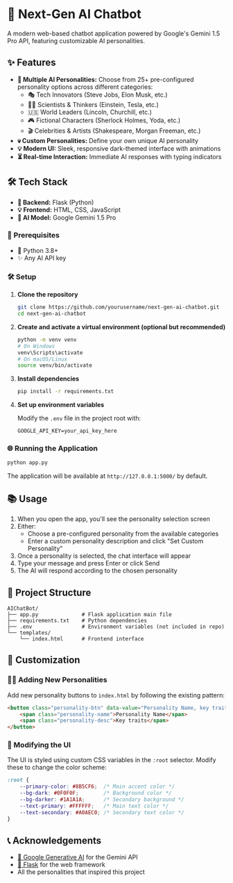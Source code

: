 # 🤖 Next-Gen AI Chatbot

A modern web-based chatbot application powered by Google's Gemini 1.5 Pro API, featuring customizable AI personalities.

## ✨ Features

- **🎨 Multiple AI Personalities:** Choose from 25+ pre-configured personality options across different categories:
  - 🎭 Tech Innovators (Steve Jobs, Elon Musk, etc.)
  - 👨‍🎓 Scientists & Thinkers (Einstein, Tesla, etc.)
  - 🇺🇸 World Leaders (Lincoln, Churchill, etc.)
  - 🎮 Fictional Characters (Sherlock Holmes, Yoda, etc.)
  - 🎬 Celebrities & Artists (Shakespeare, Morgan Freeman, etc.)
- **💀 Custom Personalities:** Define your own unique AI personality
- **💡 Modern UI:** Sleek, responsive dark-themed interface with animations
- **⏳ Real-time Interaction:** Immediate AI responses with typing indicators

## 🛠️ Tech Stack

- **💪 Backend:** Flask (Python)
- **💡 Frontend:** HTML, CSS, JavaScript
- **🔮 AI Model:** Google Gemini 1.5 Pro

### 🔧 Prerequisites

- 📝 Python 3.8+
- ✨ Any AI API key

### 🛠️ Setup

1. **Clone the repository**
   ```bash
   git clone https://github.com/yourusername/next-gen-ai-chatbot.git
   cd next-gen-ai-chatbot
   ```

2. **Create and activate a virtual environment (optional but recommended)**
   ```bash
   python -m venv venv
   # On Windows
   venv\Scripts\activate
   # On macOS/Linux
   source venv/bin/activate
   ```

3. **Install dependencies**
   ```bash
   pip install -r requirements.txt
   ```

4. **Set up environment variables**
   
    Modify the `.env` file in the project root with:
   ```
   GOOGLE_API_KEY=your_api_key_here
   ```

### 🌐 Running the Application

```bash
python app.py
```

The application will be available at `http://127.0.0.1:5000/` by default.

## 📚 Usage

1. When you open the app, you'll see the personality selection screen
2. Either:
   - Choose a pre-configured personality from the available categories
   - Enter a custom personality description and click "Set Custom Personality"
3. Once a personality is selected, the chat interface will appear
4. Type your message and press Enter or click Send
5. The AI will respond according to the chosen personality

## 📂 Project Structure

```
AIChatBot/
├── app.py              # Flask application main file
├── requirements.txt    # Python dependencies
├── .env                # Environment variables (not included in repo)
└── templates/
    └── index.html      # Frontend interface
```

## 🎨 Customization

### 👩‍🔧 Adding New Personalities

Add new personality buttons to `index.html` by following the existing pattern:

```html
<button class="personality-btn" data-value="Personality Name, key traits">
    <span class="personality-name">Personality Name</span>
    <span class="personality-desc">Key traits</span>
</button>
```

### 🌈 Modifying the UI

The UI is styled using custom CSS variables in the `:root` selector. Modify these to change the color scheme:

```css
:root {
    --primary-color: #8B5CF6;  /* Main accent color */
    --bg-dark: #0F0F0F;        /* Background color */
    --bg-darker: #1A1A1A;      /* Secondary background */
    --text-primary: #FFFFFF;   /* Main text color */
    --text-secondary: #A0AEC0; /* Secondary text color */
}
```

## 📞 Acknowledgements

- [🔮 Google Generative AI](https://ai.google/discover/generative-ai/) for the Gemini API
- [📝 Flask](https://flask.palletsprojects.com/) for the web framework
- All the personalities that inspired this project
